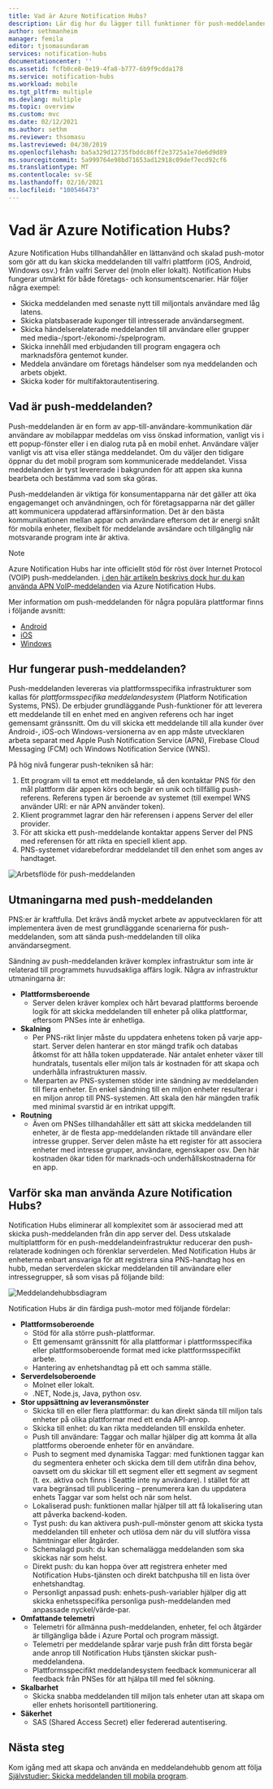 ```yaml
---
title: Vad är Azure Notification Hubs?
description: Lär dig hur du lägger till funktioner för push-meddelanden med Azure Notification Hubs.
author: sethmanheim
manager: femila
editor: tjsomasundaram
services: notification-hubs
documentationcenter: ''
ms.assetid: fcfb0ce8-0e19-4fa8-b777-6b9f9cdda178
ms.service: notification-hubs
ms.workload: mobile
ms.tgt_pltfrm: multiple
ms.devlang: multiple
ms.topic: overview
ms.custom: mvc
ms.date: 02/12/2021
ms.author: sethm
ms.reviewer: thsomasu
ms.lastreviewed: 04/30/2019
ms.openlocfilehash: ba5a329d12735fbddc86ff2e3725a1e7de6d9d89
ms.sourcegitcommit: 5a999764e98bd71653ad12918c09def7ecd92cf6
ms.translationtype: MT
ms.contentlocale: sv-SE
ms.lasthandoff: 02/16/2021
ms.locfileid: "100546473"
---
```

# <a name="what-is-azure-notification-hubs"></a>Vad är Azure Notification Hubs?

Azure Notification Hubs tillhandahåller en lättanvänd och skalad push-motor som gör att du kan skicka meddelanden till valfri plattform (iOS, Android, Windows osv.) från valfri Server del (moln eller lokalt). Notification Hubs fungerar utmärkt för både företags- och konsumentscenarier. Här följer några exempel:

- Skicka meddelanden med senaste nytt till miljontals användare med låg latens.
- Skicka platsbaserade kuponger till intresserade användarsegment.
- Skicka händelserelaterade meddelanden till användare eller grupper med media-/sport-/ekonomi-/spelprogram.
- Skicka innehåll med erbjudanden till program engagera och marknadsföra gentemot kunder.
- Meddela användare om företags händelser som nya meddelanden och arbets objekt.
- Skicka koder för multifaktorautentisering.

## <a name="what-are-push-notifications"></a>Vad är push-meddelanden?

Push-meddelanden är en form av app-till-användare-kommunikation där användare av mobilappar meddelas om viss önskad information, vanligt vis i ett popup-fönster eller i en dialog ruta på en mobil enhet. Användare väljer vanligt vis att visa eller stänga meddelandet. Om du väljer den tidigare öppnar du det mobil program som kommunicerade meddelandet. Vissa meddelanden är tyst levererade i bakgrunden för att appen ska kunna bearbeta och bestämma vad som ska göras.

Push-meddelanden är viktiga för konsumentapparna när det gäller att öka engagemanget och användningen, och för företagsapparna när det gäller att kommunicera uppdaterad affärsinformation. Det är den bästa kommunikationen mellan appar och användare eftersom det är energi snålt för mobila enheter, flexibelt för meddelande avsändare och tillgänglig när motsvarande program inte är aktiva.

> [!NOTE]
> Azure Notification Hubs har inte officiellt stöd för röst över Internet Protocol (VOIP) push-meddelanden. [i den här artikeln beskrivs dock hur du kan använda APN VoIP-meddelanden](voip-apns.md) via Azure Notification Hubs.

Mer information om push-meddelanden för några populära plattformar finns i följande avsnitt:

- [Android](https://developer.android.com/guide/topics/ui/notifiers/notifications.html)
- [iOS](https://developer.apple.com/notifications/)
- [Windows](/previous-versions/windows/apps/hh779725(v=win.10))

## <a name="how-do-push-notifications-work"></a>Hur fungerar push-meddelanden?

Push-meddelanden levereras via plattformsspecifika infrastrukturer som kallas för *plattformsspecifika meddelandesystem* (Platform Notification Systems, PNS). De erbjuder grundläggande Push-funktioner för att leverera ett meddelande till en enhet med en angiven referens och har inget gemensamt gränssnitt. Om du vill skicka ett meddelande till alla kunder över Android-, iOS-och Windows-versionerna av en app måste utvecklaren arbeta separat med Apple Push Notification Service (APN), Firebase Cloud Messaging (FCM) och Windows Notification Service (WNS).

På hög nivå fungerar push-tekniken så här:

1. Ett program vill ta emot ett meddelande, så den kontaktar PNS för den mål plattform där appen körs och begär en unik och tillfällig push-referens. Referens typen är beroende av systemet (till exempel WNS använder URI: er när APN använder token).
2. Klient programmet lagrar den här referensen i appens Server del eller provider.
3. För att skicka ett push-meddelande kontaktar appens Server del PNS med referensen för att rikta en speciell klient app.
4. PNS-systemet vidarebefordrar meddelandet till den enhet som anges av handtaget.

![Arbetsflöde för push-meddelanden](./media/notification-hubs-overview/registration-diagram.png)

## <a name="the-challenges-of-push-notifications"></a>Utmaningarna med push-meddelanden

PNS:er är kraftfulla. Det krävs ändå mycket arbete av apputvecklaren för att implementera även de mest grundläggande scenarierna för push-meddelanden, som att sända push-meddelanden till olika användarsegment.

Sändning av push-meddelanden kräver komplex infrastruktur som inte är relaterad till programmets huvudsakliga affärs logik. Några av infrastruktur utmaningarna är:

- **Plattformsberoende**
  - Server delen kräver komplex och hårt bevarad plattforms beroende logik för att skicka meddelanden till enheter på olika plattformar, eftersom PNSes inte är enhetliga.
- **Skalning**
  - Per PNS-rikt linjer måste du uppdatera enhetens token på varje app-start. Server delen hanterar en stor mängd trafik och databas åtkomst för att hålla token uppdaterade. När antalet enheter växer till hundratals, tusentals eller miljon tals är kostnaden för att skapa och underhålla infrastrukturen massiv.
  - Merparten av PNS-systemen stöder inte sändning av meddelanden till flera enheter. En enkel sändning till en miljon enheter resulterar i en miljon anrop till PNS-systemen. Att skala den här mängden trafik med minimal svarstid är en intrikat uppgift.
- **Routning**
  - Även om PNSes tillhandahåller ett sätt att skicka meddelanden till enheter, är de flesta app-meddelanden riktade till användare eller intresse grupper. Server delen måste ha ett register för att associera enheter med intresse grupper, användare, egenskaper osv. Den här kostnaden ökar tiden för marknads-och underhållskostnaderna för en app.

## <a name="why-use-azure-notification-hubs"></a>Varför ska man använda Azure Notification Hubs?

Notification Hubs eliminerar all komplexitet som är associerad med att skicka push-meddelanden från din app server del. Dess utskalade multiplattform för en push-meddelandeinfrastruktur reducerar den push-relaterade kodningen och förenklar serverdelen. Med Notification Hubs är enheterna enbart ansvariga för att registrera sina PNS-handtag hos en hubb, medan serverdelen skickar meddelanden till användare eller intressegrupper, så som visas på följande bild:

![Meddelandehubbsdiagram](./media/notification-hubs-overview/notification-hub-diagram.png)

Notification Hubs är din färdiga push-motor med följande fördelar:

- **Plattformsoberoende**
  - Stöd för alla större push-plattformar.
  - Ett gemensamt gränssnitt för alla plattformar i plattformsspecifika eller plattformsoberoende format med icke plattformsspecifikt arbete.
  - Hantering av enhetshandtag på ett och samma ställe.
- **Serverdelsoberoende**
  - Molnet eller lokalt.
  - .NET, Node.js, Java, python osv.
- **Stor uppsättning av leveransmönster**
  - Skicka till en eller flera plattformar: du kan direkt sända till miljon tals enheter på olika plattformar med ett enda API-anrop.
  - Skicka till enhet: du kan rikta meddelanden till enskilda enheter.
  - Push till användare: Taggar och mallar hjälper dig att komma åt alla plattforms oberoende enheter för en användare.
  - Push to segment med dynamiska Taggar: med funktionen taggar kan du segmentera enheter och skicka dem till dem utifrån dina behov, oavsett om du skickar till ett segment eller ett segment av segment (t. ex. aktiva och finns i Seattle inte ny användare). I stället för att vara begränsad till publicering – prenumerera kan du uppdatera enhets Taggar var som helst och när som helst.
  - Lokaliserad push: funktionen mallar hjälper till att få lokalisering utan att påverka backend-koden.
  - Tyst push: du kan aktivera push-pull-mönster genom att skicka tysta meddelanden till enheter och utlösa dem när du vill slutföra vissa hämtningar eller åtgärder.
  - Schemalagd push: du kan schemalägga meddelanden som ska skickas när som helst.
  - Direkt push: du kan hoppa över att registrera enheter med Notification Hubs-tjänsten och direkt batchpusha till en lista över enhetshandtag.
  - Personligt anpassad push: enhets-push-variabler hjälper dig att skicka enhetsspecifika personliga push-meddelanden med anpassade nyckel/värde-par.
- **Omfattande telemetri**
  - Telemetri för allmänna push-meddelanden, enheter, fel och åtgärder är tillgängliga både i Azure Portal och program mässigt.
  - Telemetri per meddelande spårar varje push från ditt första begär ande anrop till Notification Hubs tjänsten skickar push-meddelandena.
  - Plattformsspecifikt meddelandesystem feedback kommunicerar all feedback från PNSes för att hjälpa till med fel sökning.
- **Skalbarhet**
  - Skicka snabba meddelanden till miljon tals enheter utan att skapa om eller enhets horisontell partitionering.
- **Säkerhet**
  - SAS (Shared Access Secret) eller federerad autentisering.

## <a name="next-steps"></a>Nästa steg

Kom igång med att skapa och använda en meddelandehubb genom att följa [Självstudier: Skicka meddelanden till mobila program](notification-hubs-android-push-notification-google-fcm-get-started.md).

[0]: ./media/notification-hubs-overview/registration-diagram.png
[1]: ./media/notification-hubs-overview/notification-hub-diagram.png

[How customers are using Notification Hubs]: https://azure.microsoft.com/services/notification-hubs
[Notification Hubs tutorials and guides]: https://azure.microsoft.com/documentation/services/notification-hubs
[iOS]: ./notification-hubs-push-notification-fixer.md
[Android]: ./notification-hubs-android-push-notification-google-gcm-get-started.md
[Windows Universal]: ./notification-hubs-windows-store-dotnet-get-started-wns-push-notification.md
[Windows Phone]: ./notification-hubs-windows-mobile-push-notifications-mpns.md
[Kindle]: ./notification-hubs-android-push-notification-google-fcm-get-started.md
[Xamarin.iOS]: ./xamarin-notification-hubs-ios-push-notification-apns-get-started.md
[Xamarin.Android]: ./xamarin-notification-hubs-push-notifications-android-gcm.md
[Microsoft.WindowsAzure.Messaging.NotificationHub]: /previous-versions/azure/reference/dn339221(v=azure.100)
[Microsoft.ServiceBus.Notifications]: /previous-versions/azure/
[App Service Mobile Apps]: /previous-versions/azure/app-service-mobile/app-service-mobile-value-prop
[templates]: notification-hubs-templates-cross-platform-push-messages.md
[Azure portal]: https://portal.azure.com
[tags]: (https://msdn.microsoft.com/library/azure/dn530749.aspx)
